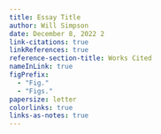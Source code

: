 ```yaml
---
title: Essay Title
author: Will Simpson
date: December 8, 2022 2  
link-citations: true
linkReferences: true
reference-section-title: Works Cited
nameInLink: true
figPrefix:
  - "Fig."
  - "Figs."
papersize: letter
colorlinks: true
links-as-notes: true
---
```





